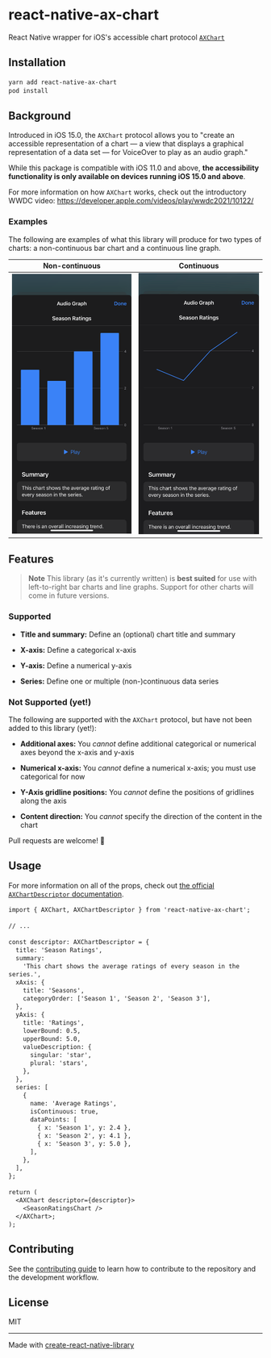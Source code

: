# react-native-ax-chart

React Native wrapper for iOS's accessible chart protocol [`AXChart`](https://developer.apple.com/documentation/accessibility/axchart)

## Installation

```sh
yarn add react-native-ax-chart
pod install
```

## Background

Introduced in iOS 15.0, the `AXChart` protocol allows you to "create an accessible representation of a chart — a view that displays a graphical representation of a data set — for VoiceOver to play as an audio graph."

While this package is compatible with iOS 11.0 and above, **the accessibility functionality is only available on devices running iOS 15.0 and above**.

For more information on how `AXChart` works, check out the introductory WWDC video: <https://developer.apple.com/videos/play/wwdc2021/10122/>

### Examples

The following are examples of what this library will produce for two types of charts: a non-continuous bar chart and a continuous line graph.

| Non-continuous                                                                    | Continuous                                                                                |
| --------------------------------------------------------------------------------- | ----------------------------------------------------------------------------------------- |
| ![The chart details modal of a non-continuous bar chart.](./docs/audio-graph.PNG) | ![The chart details modal of a continuous line graph](./docs/audio-graph-continuous.jpeg) |

## Features

> **Note**
> This library (as it's currently written) is **best suited** for use with left-to-right bar charts and line graphs. Support for other charts will come in future versions.

### Supported

- **Title and summary:** Define an (optional) chart title and summary

- **X-axis:** Define a categorical x-axis

- **Y-axis:** Define a numerical y-axis

- **Series:** Define one or multiple (non-)continuous data series

### Not Supported (yet!)

The following are supported with the `AXChart` protocol, but have not been added to this library (yet!):

- **Additional axes:** You _cannot_ define additional categorical or numerical axes beyond the x-axis and y-axis

- **Numerical x-axis:** You _cannot_ define a numerical x-axis; you must use categorical for now

- **Y-Axis gridline positions:** You _cannot_ define the positions of gridlines along the axis

- **Content direction:** You _cannot_ specify the direction of the content in the chart

Pull requests are welcome! 🤗

## Usage

For more information on all of the props, check out [the official `AXChartDescriptor` documentation](https://developer.apple.com/documentation/accessibility/axchartdescriptor).

```tsx
import { AXChart, AXChartDescriptor } from 'react-native-ax-chart';

// ...

const descriptor: AXChartDescriptor = {
  title: 'Season Ratings',
  summary:
    'This chart shows the average ratings of every season in the series.',
  xAxis: {
    title: 'Seasons',
    categoryOrder: ['Season 1', 'Season 2', 'Season 3'],
  },
  yAxis: {
    title: 'Ratings',
    lowerBound: 0.5,
    upperBound: 5.0,
    valueDescription: {
      singular: 'star',
      plural: 'stars',
    },
  },
  series: [
    {
      name: 'Average Ratings',
      isContinuous: true,
      dataPoints: [
        { x: 'Season 1', y: 2.4 },
        { x: 'Season 2', y: 4.1 },
        { x: 'Season 3', y: 5.0 },
      ],
    },
  ],
};

return (
  <AXChart descriptor={descriptor}>
    <SeasonRatingsChart />
  </AXChart>;
);
```

## Contributing

See the [contributing guide](CONTRIBUTING.md) to learn how to contribute to the repository and the development workflow.

## License

MIT

---

Made with [create-react-native-library](https://github.com/callstack/react-native-builder-bob)
